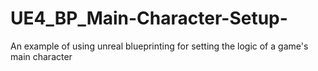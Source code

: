 # UE4_BP_Main-Character-Setup-
An example of using unreal blueprinting for setting the logic of a game's main character

